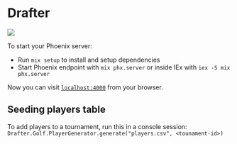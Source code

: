 # Drafter

![](./demo.gif)

To start your Phoenix server:

  * Run `mix setup` to install and setup dependencies
  * Start Phoenix endpoint with `mix phx.server` or inside IEx with `iex -S mix phx.server`

Now you can visit [`localhost:4000`](http://localhost:4000) from your browser.

## Seeding players table

To add players to a tournament, run this in a console session:
`Drafter.Golf.PlayerGenerator.generate("players.csv", <tounament-id>)`


